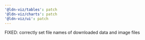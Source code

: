 ```yaml
---
'@ldn-viz/tables': patch
'@ldn-viz/charts': patch
'@ldn-viz/ui': patch
---
```


FIXED: correctly set file names of downloaded data and image files

